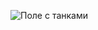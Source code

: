 ![Поле с танками](https://user-images.githubusercontent.com/46083782/66355844-72e99e00-e971-11e9-8808-3aeb356b2219.png)
